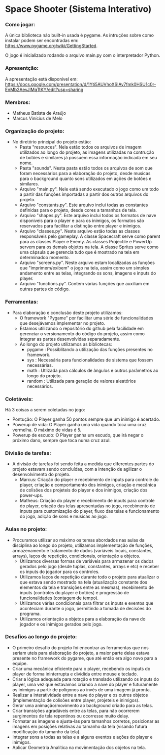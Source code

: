 # Space Shooter (Sistema Interativo)

### Como jogar:
A única biblioteca não built-in usada é pygame. As intruções sobre como instalar podem ser encontradas em: https://www.pygame.org/wiki/GettingStarted.

O jogo é inicializado rodando o arquivo main.py com o interpretador Python.

### Apresentção:
A apresentação está disponível em: https://docs.google.com/presentation/d/1Yti5AUVhoXSIAy7fmk0HSU1c0r-EnMb2AevJIMqTtKY/edit?usp=sharing

### Membros:
- Matheus Batista de Araújo
- Marcus Vinícius de Melo

### Organização do projeto:
- No diretório principal do projeto estão: 
    - Pasta "resources". Nela estão todos os arquivos de imagem utilizados ao longo do projeto, as imagens utilizadas na contrução de botões e similares já possuem essa informação indicada em seu nome.
    - Pasta "sounds". Nesta pasta estão todos os arquivos de som que foram necessários para a elaboração do projeto, desde musicas para o background quanto sons utilizados em ações de botões e similares.
    - Arquivo "main.py". Nele está sendo executado o jogo como um todo a partir das funções importadas a partir dos outros arquivos do projeto.
    - Arquivo "constants.py". Este arquivo inclui todas as constantes definidas para o projeto, desde cores a tamanhos de tela.
    - Arquivo "shapes.py". Este arquivo inclui todos os formatos de nave disponiveis para o player e para os inimigos, os formatos são reservados para facilitar a distinção entre player e inimigos.
    - Arquivo "classes.py". Neste arquivo estão todas as classes responsáveis pelo gameplay. A classe Spacecraft serve como parent para as classes Player e Enemy. As classes Projectile e PowerUp servem para os demais objetos na tela. A classe Sprites serve como uma cápsula que gerencia tudo que é mostrado na tela em determinadoo momento.
    - Arquivo "screens.py". Neste arquivo estam localizadas as funções que "imprimem/exibem" o jogo na tela, assim como um simples andamento entre as telas, integrando os sons, imagens e inputs do player.
    - Arquivo "functions.py". Contem várias funções que auxiliam em outras partes do código.

### Ferramentas:
- Para elaboração e conclusão deste projeto utilizamos:
    - O framework "Pygame" por facilitar uma série de funcionalidades que desejávamos implementar no projeto.
    - Estamos utilizando o repositório do github pela facilidade em gerenciar o versionamento do código do projeto, assim como integrar as partes desenvolvidas separadamente.
    - Ao longo do projeto utilizamos as bibliotecas:
        - pygame : Possiblitando a utilização das funções presentes no framework.
        - sys : Necessária para funcionalidades de sistema que fossem necessárias.
        - math : Utlizada para cálculos de ângulos e outros parâmetros ao longo do projeto.
        - random : Utilizada para geração de valores aleatórios necessários.

### Coletáveis:
Há 3 coisas a serem coletadas no jogo:
- Pontução: O Player ganha 50 pontos sempre que um inimigo é acertado.
- Powerup de vida: O Player ganha uma vida quando toca uma cruz vermelha. O máximo de vidas é 5.
- Powerup de escudo: O Player ganha um escudo, que irá negar o próximo dano, sempre que toca numa cruz azul.

### Divisão de tarefas:
- A divisão de tarefas foi sendo feita a medida que diferentes partes do projeto estavam sendo concluídas, com a intenção de agilizar o desenvolvimento do projeto.
    - Marcus: Criação do player e recebimento de inputs para controle do player, criação e comportamento dos inimigos, criação e mecânica de colisões dos projeteis do player e dos inimigos, criação dos power-ups. 
    - Matheus: Criação do player e recebimento de inputs para controle do player, criação das telas apresentadas no jogo, recebimento de inputs para customização do player, fluxo das telas e funcionamento do jogo, adição de sons e musicas ao jogo.

### Aulas no projeto:
- Procuramos utilizar ao máximo os temas abordados nas aulas da disciplina ao longo do projeto, utilizamos implementação de funções, armazenamento e tratamento de dados (variáveis locais, constantes, arrays), laços de repetição, condicionais, orientação a objetos.
    - Utilizamos diversas formas de variáveis para armazenar os dados gerados pelo jogo (desde tuplas, constantes, arrays e etc) e receber os inputs do jogador para os controles.
    - Utilizamos laços de repetição durante todo o projeto para atualizar o que estava sendo mostrado na tela (atualização constante dos elementos da tela e transições entre as mesmas), recebimento de inputs (controles do player e botões) e progressão de funcionalidades (contagem de tempo).
    - Utilizamos várias condicionais para filtrar os inputs e eventos que aconteciam durante o jogo, permitindo a tomada de decisões do programa.
    - Utilizamos orientação a objetos para a elaboração da nave do jogador e os inimigos gerados pelo jogo.

### Desafios ao longo do projeto:
- O primeiro desafio do projeto foi encontrar as ferramentas que nos seriam uteis para elaboração do projeto, a maior parte delas estava presente no framework do pygame, que até então era algo novo para a equipe.
- Criar uma mecânica eficiente para o player, recebendo os inputs do player de forma ininterrupta e dividida entre mouse e teclado.
- Criar a lógica adequada para rotação e translado utilizando os inputs do player, uma vez que estavamos criando a nave do player e futuramente os inimigos a partir de polígonos ao invés de uma imagem já pronta.
- Realizar a interatividade entre a nave do player e os outros objetos (implementação de colisões entre player, projeteis e inimigos).
- Gerar uma animação/movimento ao background criado para as telas.
- Criar transições agradáveis entre as telas, para não ocorrerem surgimentos de tela repentinos ou ocorresse muito delay.
- Formatar as imagens e ajusta-las para tamanhos corretos, posicionar as imagens em posições relativas ao tamanho da tela (visando futura modificação do tamanho da tela).
- Integrar sons a todas as telas e a alguns eventos e ações do player e inimigos.
- Aplicar Geometria Analítica na movimentação dos objetos na tela.       
